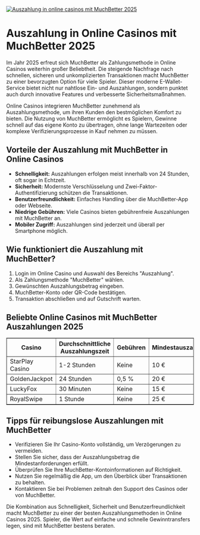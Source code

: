 [![Auszahlung in online casinos mit MuchBetter 2025](https://123-caf.pages.dev/gitsignup.png)](https://vrmoo.ru/Bt82HjjY)

<h1>Auszahlung in Online Casinos mit MuchBetter 2025</h1>  <p>Im Jahr 2025 erfreut sich MuchBetter als Zahlungsmethode in Online Casinos weiterhin großer Beliebtheit. Die steigende Nachfrage nach schnellen, sicheren und unkomplizierten Transaktionen macht MuchBetter zu einer bevorzugten Option für viele Spieler. Dieser moderne E-Wallet-Service bietet nicht nur nahtlose Ein- und Auszahlungen, sondern punktet auch durch innovative Features und verbesserte Sicherheitsmaßnahmen.</p>  <p>Online Casinos integrieren MuchBetter zunehmend als Auszahlungsmethode, um ihren Kunden den bestmöglichen Komfort zu bieten. Die Nutzung von MuchBetter ermöglicht es Spielern, Gewinne schnell auf das eigene Konto zu übertragen, ohne lange Wartezeiten oder komplexe Verifizierungsprozesse in Kauf nehmen zu müssen.</p>  <h2>Vorteile der Auszahlung mit MuchBetter in Online Casinos</h2> <ul>   <li><strong>Schnelligkeit:</strong> Auszahlungen erfolgen meist innerhalb von 24 Stunden, oft sogar in Echtzeit.</li>   <li><strong>Sicherheit:</strong> Modernste Verschlüsselung und Zwei-Faktor-Authentifizierung schützen die Transaktionen.</li>   <li><strong>Benutzerfreundlichkeit:</strong> Einfaches Handling über die MuchBetter-App oder Webseite.</li>   <li><strong>Niedrige Gebühren:</strong> Viele Casinos bieten gebührenfreie Auszahlungen mit MuchBetter an.</li>   <li><strong>Mobiler Zugriff:</strong> Auszahlungen sind jederzeit und überall per Smartphone möglich.</li> </ul>  <h2>Wie funktioniert die Auszahlung mit MuchBetter?</h2> <ol>   <li>Login im Online Casino und Auswahl des Bereichs "Auszahlung".</li>   <li>Als Zahlungsmethode "MuchBetter" wählen.</li>   <li>Gewünschten Auszahlungsbetrag eingeben.</li>   <li>MuchBetter-Konto oder QR-Code bestätigen.</li>   <li>Transaktion abschließen und auf Gutschrift warten.</li> </ol>  <h2>Beliebte Online Casinos mit MuchBetter Auszahlungen 2025</h2> <table border="1" cellpadding="5" cellspacing="0">   <thead>     <tr>       <th>Casino</th>       <th>Durchschnittliche Auszahlungszeit</th>       <th>Gebühren</th>       <th>Mindestauszahlung</th>     </tr>   </thead>   <tbody>     <tr>       <td>StarPlay Casino</td>       <td>1-2 Stunden</td>       <td>Keine</td>       <td>10 €</td>     </tr>     <tr>       <td>GoldenJackpot</td>       <td>24 Stunden</td>       <td>0,5 %</td>       <td>20 €</td>     </tr>     <tr>       <td>LuckyFox</td>       <td>30 Minuten</td>       <td>Keine</td>       <td>15 €</td>     </tr>     <tr>       <td>RoyalSwipe</td>       <td>1 Stunde</td>       <td>Keine</td>       <td>25 €</td>     </tr>   </tbody> </table>  <h2>Tipps für reibungslose Auszahlungen mit MuchBetter</h2> <ul>   <li>Verifizieren Sie Ihr Casino-Konto vollständig, um Verzögerungen zu vermeiden.</li>   <li>Stellen Sie sicher, dass der Auszahlungsbetrag die Mindestanforderungen erfüllt.</li>   <li>Überprüfen Sie Ihre MuchBetter-Kontoinformationen auf Richtigkeit.</li>   <li>Nutzen Sie regelmäßig die App, um den Überblick über Transaktionen zu behalten.</li>   <li>Kontaktieren Sie bei Problemen zeitnah den Support des Casinos oder von MuchBetter.</li> </ul>  <p>Die Kombination aus Schnelligkeit, Sicherheit und Benutzerfreundlichkeit macht MuchBetter zu einer der besten Auszahlungsmethoden in Online Casinos 2025. Spieler, die Wert auf einfache und schnelle Gewinntransfers legen, sind mit MuchBetter bestens beraten.</p>